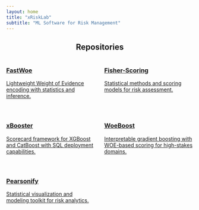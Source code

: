 ```yaml
---
layout: home
title: "xRiskLab"
subtitle: "ML Software for Risk Management"
---
```


<div class="repositories-preview">
  <div class="container">
    <h2 class="section-title" style="text-align:center">Repositories</h2>
    <div class="repo-grid" style="display:grid;grid-template-columns:repeat(auto-fit,minmax(240px,1fr));gap:1.5rem;">
      <a class="repo-card" href="/fastwoe/">
        <h3>FastWoe</h3>
        <p>Lightweight Weight of Evidence encoding with statistics and inference.</p>
      </a>
      <a class="repo-card" href="/fisher-scoring/">
        <h3>Fisher-Scoring</h3>
        <p>Statistical methods and scoring models for risk assessment.</p>
      </a>
      <a class="repo-card" href="/xBooster/">
        <h3>xBooster</h3>
        <p>Scorecard framework for XGBoost and CatBoost with SQL deployment capabilities.</p>
      </a>
      <a class="repo-card" href="/woeboost/">
        <h3>WoeBoost</h3>
        <p>Interpretable gradient boosting with WOE-based scoring for high-stakes domains.</p>
      </a>
      <a class="repo-card" href="/pearsonify/">
        <h3>Pearsonify</h3>
        <p>Statistical visualization and modeling toolkit for risk analytics.</p>
      </a>
    </div>
  </div>
</div>

